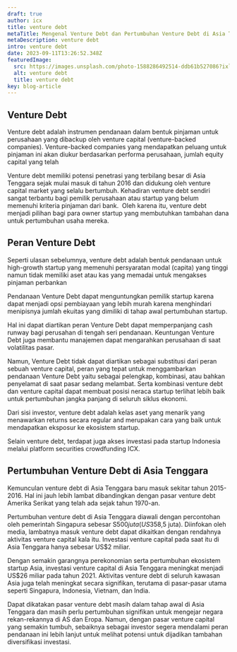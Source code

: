 ```yaml
---
draft: true
author: icx
title: venture debt
metaTitle: Mengenal Venture Debt dan Pertumbuhan Venture Debt di Asia Tenggara
metaDescription: venture debt
intro: venture debt
date: 2023-09-11T13:26:52.348Z
featuredImage:
  src: https://images.unsplash.com/photo-1588286492514-ddb61b527086?ixlib=rb-4.0.3&ixid=M3wxMjA3fDB8MHxwaG90by1wYWdlfHx8fGVufDB8fHx8fA%3D%3D&auto=format&fit=crop&w=870&q=80
  alt: venture debt
  title: venture debt
key: blog-article
---
```

<!--StartFragment-->

## Venture Debt

Venture debt adalah instrumen pendanaan dalam bentuk pinjaman untuk perusahaan yang dibackup oleh venture capital (venture-backed companies). Venture-backed companies yang mendapatkan peluang untuk pinjaman ini akan diukur berdasarkan performa perusahaan, jumlah equity capital yang telah 

Venture debt memiliki potensi penetrasi yang terbilang besar di Asia Tenggara sejak mulai masuk di tahun 2016 dan didukung oleh venture capital market yang selalu bertumbuh. Kehadiran venture debt sendiri sangat terbantu bagi pemilik perusahaan atau startup yang belum memenuhi kriteria pinjaman dari bank.  Oleh karena itu, venture debt menjadi pilihan bagi para owner startup yang membutuhkan tambahan dana untuk pertumbuhan usaha mereka.

## Peran Venture Debt

Seperti ulasan sebelumnya, venture debt adalah bentuk pendanaan untuk high-growth startup yang memenuhi persyaratan modal (capita) yang tinggi namun tidak memiliki aset atau kas yang memadai untuk mengakses pinjaman perbankan

Pendanaan Venture Debt dapat menguntungkan pemilik startup karena dapat menjadi opsi pembiayaan yang lebih murah karena menghindari menipisnya jumlah ekuitas yang dimiliki di tahap awal pertumbuhan startup. 

Hal ini dapat diartikan peran Venture Debt dapat memperpanjang cash runway bagi perusahan di tengah seri pendanaan. Keuntungan Venture Debt juga membantu manajemen dapat mengarahkan perusahaan di saat volatilitas pasar.

Namun, Venture Debt tidak dapat diartikan sebagai substitusi dari peran sebuah venture capital, peran yang tepat untuk menggambarkan pendanaan Venture Debt yaitu sebagai pelengkap, kombinasi, atau bahkan penyelamat di saat pasar sedang melambat. Serta kombinasi venture debt dan venture capital dapat membuat posisi neraca startup terlihat lebih baik untuk pertumbuhan jangka panjang di seluruh siklus ekonomi.

Dari sisi investor, venture debt adalah kelas aset yang menarik yang menawarkan returns secara regular and merupakan cara yang baik untuk mendapatkan eksposur ke ekosistem startup.

Selain venture debt, terdapat juga akses investasi pada startup Indonesia melalui platform securities crowdfunding ICX.

## Pertumbuhan Venture Debt di Asia Tenggara

Kemunculan venture debt di Asia Tenggara baru masuk sekitar tahun 2015-2016. Hal ini jauh lebih lambat dibandingkan dengan pasar venture debt Amerika Serikat yang telah ada sejak tahun 1970-an.

Pertumbuhan venture debt di Asia Tenggara diawali dengan percontohan oleh pemerintah Singapura sebesar S$500 juta (US$358,5 juta). Diinfokan oleh media, lambatnya masuk venture debt dapat dikaitkan dengan rendahnya aktivitas venture capital kala itu. Investasi venture capital pada saat itu di Asia Tenggara hanya sebesar US$2 miliar. 

Dengan semakin garangnya perekonomian serta pertumbuhan ekosistem startup Asia, investasi venture capital di Asia Tenggara meningkat menjadi US$26 miliar pada tahun 2021. Aktivitas venture debt di seluruh kawasan Asia juga telah meningkat secara signifikan, terutama di pasar-pasar utama seperti Singapura, Indonesia, Vietnam, dan India.

Dapat dikatakan pasar venture debt masih dalam tahap awal di Asia Tenggara dan masih perlu pertumbuhan signifikan untuk mengejar negara rekan-rekannya di AS dan Eropa. Namun, dengan pasar venture capital yang semakin tumbuh, sebaiknya sebagai investor segera mendalami peran pendanaan ini lebih lanjut untuk melihat potensi untuk dijadikan tambahan diversifikasi investasi.



<!--EndFragment-->